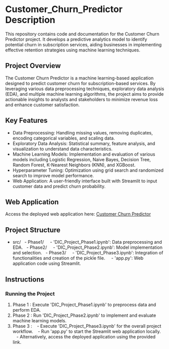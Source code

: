 # Customer_Churn_Predictor Description
This repository contains code and documentation for the Customer Churn Predictor project. It develops a predictive analytics model to identify potential churn in subscription services, aiding businesses in implementing effective retention strategies using machine learning techniques.

## Project Overview
The Customer Churn Predictor is a machine learning-based application designed to predict customer churn for subscription-based services. By leveraging various data preprocessing techniques, exploratory data analysis (EDA), and multiple machine learning algorithms, the project aims to provide actionable insights to analysts and stakeholders to minimize revenue loss and enhance customer satisfaction.

## Key Features
- Data Preprocessing: Handling missing values, removing duplicates, encoding categorical variables, and scaling data.
- Exploratory Data Analysis: Statistical summary, feature analysis, and visualization to understand data characteristics.
- Machine Learning Models: Implementation and evaluation of various models including Logistic Regression, Naive Bayes, Decision Tree, Random Forest, K-Nearest Neighbors (KNN), and XGBoost.
- Hyperparameter Tuning: Optimization using grid search and randomized search to improve model performance.
- Web Application: A user-friendly interface built with Streamlit to input customer data and predict churn probability.

## Web Application
Access the deployed web application here: [Customer Churn Predictor](https://customer-churn-predictor-6fbgdjbin94xvxvappm9jsn.streamlit.app/)

## Project Structure

- src/
  - Phase1/
    - 'DIC_Project_Phase1.ipynb': Data preprocessing and EDA.
  - Phase2/
    - 'DIC_Project_Phase2.ipynb': Model implementation and selection.
  - Phase3/
    - 'DIC_Project_Phase3.ipynb': Integration of functionalities and creation of the pickle file.
    - 'app.py': Web application code using Streamlit.
  
## Instructions

### Running the Project
1. Phase 1 : Execute 'DIC_Project_Phase1.ipynb' to preprocess data and perform EDA.
2. Phase 2 : Run 'DIC_Project_Phase2.ipynb' to implement and evaluate machine learning models.
3. Phase 3 : 
   - Execute 'DIC_Project_Phase3.ipynb' for the overall project workflow.
   - Run 'app.py' to start the Streamlit web application locally.
   - Alternatively, access the deployed application using the provided link.

